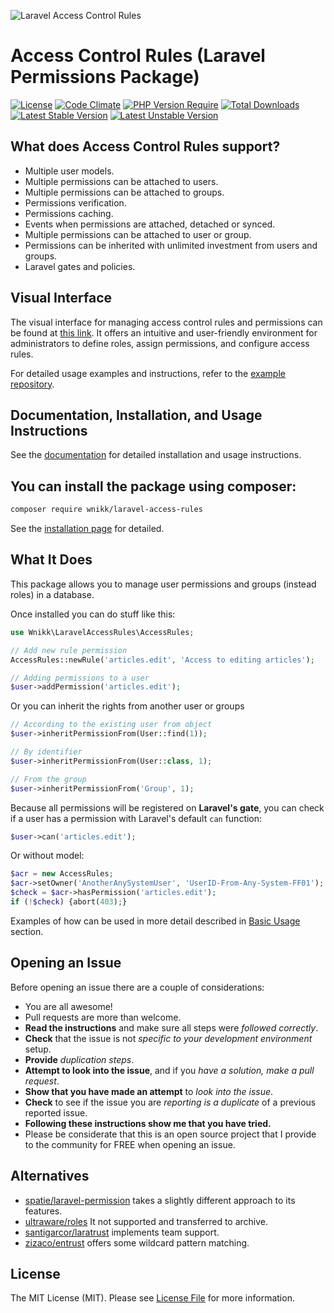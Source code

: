 
![Laravel Access Control Rules](https://raw.githubusercontent.com/wnikk/laravel-access-rules/main/docs/art/laravel-access-control-rules-logo.png)

# Access Control Rules (Laravel Permissions Package)

[![License](https://poser.pugx.org/wnikk/laravel-access-rules/license)](//packagist.org/packages/wnikk/laravel-access-rules)
[![Code Climate](https://codeclimate.com/github/wnikk/laravel-access-rules/badges/gpa.svg)](//codeclimate.com/github/wnikk/laravel-access-rules)
[![PHP Version Require](http://poser.pugx.org/wnikk/laravel-access-rules/require/php)](//packagist.org/packages/wnikk/laravel-access-rules)
[![Total Downloads](http://poser.pugx.org/wnikk/laravel-access-rules/downloads)](//packagist.org/packages/wnikk/laravel-access-rules)
[![Latest Stable Version](https://poser.pugx.org/wnikk/laravel-access-rules/v)](//packagist.org/packages/wnikk/laravel-access-rules)
[![Latest Unstable Version](http://poser.pugx.org/wnikk/laravel-access-rules/v/unstable)](//packagist.org/packages/wnikk/laravel-access-rules)

## What does Access Control Rules support?

- Multiple user models.
- Multiple permissions can be attached to users.
- Multiple permissions can be attached to groups.
- Permissions verification.
- Permissions caching.
- Events when permissions are attached, detached or synced.
- Multiple permissions can be attached to user or group.
- Permissions can be inherited with unlimited investment from users and groups.
- Laravel gates and policies.

## Visual Interface
The visual interface for managing access control rules and permissions can be found at [this link](https://github.com/wnikk/laravel-access-ui).
It offers an intuitive and user-friendly environment for administrators to define roles, assign permissions, and configure access rules.

For detailed usage examples and instructions, refer to the [example repository](https://github.com/wnikk/-laravel-access-example).

## Documentation, Installation, and Usage Instructions

See the [documentation](https://github.com/wnikk/laravel-access-rules/tree/master/docs) for detailed installation and usage instructions.


## You can install the package using composer:

```bash
composer require wnikk/laravel-access-rules
```

See the [installation page](https://github.com/wnikk/laravel-access-rules/blob/main/docs/installation.md) for detailed.


## What It Does
This package allows you to manage user permissions and groups (instead roles) in a database.

Once installed you can do stuff like this:

```php
use Wnikk\LaravelAccessRules\AccessRules;

// Add new rule permission
AccessRules::newRule('articles.edit', 'Access to editing articles');
```
```php
// Adding permissions to a user
$user->addPermission('articles.edit');
```


Or you can inherit the rights from another user or groups

```php
// According to the existing user from object
$user->inheritPermissionFrom(User::find(1));

// By identifier
$user->inheritPermissionFrom(User::class, 1);

// From the group
$user->inheritPermissionFrom('Group', 1);
```


Because all permissions will be registered on **Laravel's gate**, you can check if a user has a permission with Laravel's default `can` function:

```php
$user->can('articles.edit'); 
```

Or without model:

```php
$acr = new AccessRules;
$acr->setOwner('AnotherAnySystemUser', 'UserID-From-Any-System-FF01');
$check = $acr->hasPermission('articles.edit');
if (!$check) {abort(403);}
```

Examples of how can be used in more detail described in [Basic Usage](https://github.com/wnikk/laravel-access-rules/blob/main/docs/basic-usage.md) section.

## Opening an Issue

Before opening an issue there are a couple of considerations:
* You are all awesome!
* Pull requests are more than welcome.
* **Read the instructions** and make sure all steps were *followed correctly*.
* **Check** that the issue is not *specific to your development environment* setup.
* **Provide** *duplication steps*.
* **Attempt to look into the issue**, and if you *have a solution, make a pull request*.
* **Show that you have made an attempt** to *look into the issue*.
* **Check** to see if the issue you are *reporting is a duplicate* of a previous reported issue.
* **Following these instructions show me that you have tried.**
* Please be considerate that this is an open source project that I provide to the community for FREE when opening an issue.

## Alternatives

- [spatie/laravel-permission](https://github.com/spatie/laravel-permission) takes a slightly different approach to its features.
- [ultraware/roles](https://github.com/ultraware/roles) It not supported and transferred to archive.
- [santigarcor/laratrust](https://github.com/santigarcor/laratrust) implements team support.
- [zizaco/entrust](https://github.com/zizaco/entrust) offers some wildcard pattern matching.

## License

The MIT License (MIT). Please see [License File](LICENSE.md) for more information.
